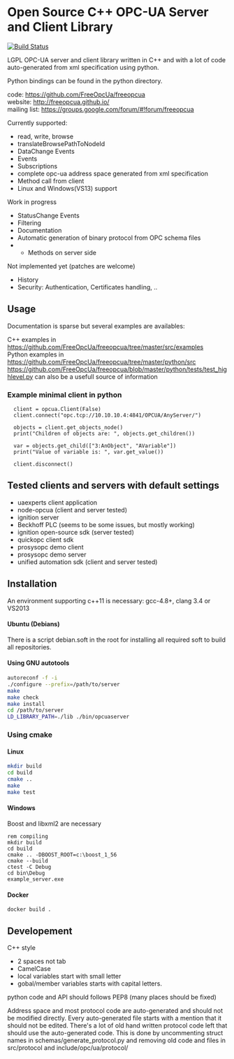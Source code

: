 Open Source C++ OPC-UA Server and Client Library
========
[![Build Status](https://travis-ci.org/FreeOpcUa/freeopcua.svg?branch=master)](https://travis-ci.org/FreeOpcUa/freeopcua)

LGPL OPC-UA server and client library written in C++ and with a lot of code auto-generated from xml specification using python.  

Python bindings can be found in the python directory.

code: https://github.com/FreeOpcUa/freeopcua  
website: http://freeopcua.github.io/  
mailing list: https://groups.google.com/forum/#!forum/freeopcua  


Currently supported:
* read, write, browse
* translateBrowsePathToNodeId
* DataChange Events
* Events
* Subscriptions
* complete opc-ua address space generated from xml specification
* Method call from client
* Linux and Windows(VS13) support

Work in progress
* StatusChange Events
* Filtering
* Documentation
* Automatic generation of binary protocol from OPC schema files 
* * Methods on server side

Not implemented yet (patches are welcome)
* History
* Security: Authentication, Certificates handling, ..


## Usage

Documentation is sparse but several examples are availables:

C++ examples in https://github.com/FreeOpcUa/freeopcua/tree/master/src/examples  
Python examples in https://github.com/FreeOpcUa/freeopcua/tree/master/python/src  
https://github.com/FreeOpcUa/freeopcua/blob/master/python/tests/test_highlevel.py can also be a usefull source of information

### Example minimal client in python
```
  client = opcua.Client(False)
  client.connect("opc.tcp://10.10.10.4:4841/OPCUA/AnyServer/")

  objects = client.get_objects_node()
  print("Children of objects are: ", objects.get_children())

  var = objects.get_child(["3:AnObject", "AVariable"])
  print("Value of variable is: ", var.get_value())
  
  client.disconnect()
```


## Tested clients and servers with default settings
* uaexperts client application
* node-opcua (client and server tested)
* ignition server
* Beckhoff PLC (seems to be some issues, but mostly working)
* ignition open-source sdk (server tested)
* quickopc client sdk
* prosysopc demo client 
* prosysopc demo server 
* unified automation sdk (client and server tested)


## Installation

An environment supporting c++11 is necessary: gcc-4.8+, clang 3.4 or VS2013


#### Ubuntu (Debians)
There is a script debian.soft in the root for installing all required soft to build all repositories.

#### Using GNU autotools

```sh
autoreconf -f -i
./configure --prefix=/path/to/server
make 
make check
make install
cd /path/to/server
LD_LIBRARY_PATH=./lib ./bin/opcuaserver
```
### Using cmake

#### Linux
```sh
mkdir build
cd build
cmake ..
make
make test
```
#### Windows
Boost and libxml2 are necessary
```
rem compiling
mkdir build
cd build
cmake .. -DBOOST_ROOT=c:\boost_1_56
cmake --build
ctest -C Debug
cd bin\Debug
example_server.exe
```

#### Docker

```
docker build .
```

## Developement

C++ style
* 2 spaces not tab
* CamelCase
* local variables start with small letter
* gobal/member variables starts with capital letters. 

python code and API should follows PEP8 (many places should be fixed)

Address space and most protocol code are auto-generated and should not be modified directly. Every auto-generated file starts with a mention that it should not be edited.
There's a lot of old hand written protocol code left that should use the auto-generated code. This is done by uncommenting struct names in schemas/generate_protocol.py and removing old code and files in src/protocol and include/opc/ua/protocol/

